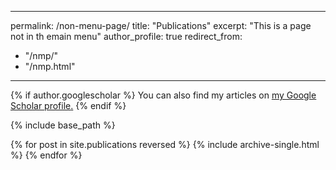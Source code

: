 <!-- ---
layout: archive
title: "Publications"
permalink: /publications/
author_profile: true
--- -->

---
permalink: /non-menu-page/
title: "Publications"
excerpt: "This is a page not in th emain menu"
author_profile: true
redirect_from: 
  - "/nmp/"
  - "/nmp.html"
---


{% if author.googlescholar %}
  You can also find my articles on <u><a href="{{author.googlescholar}}">my Google Scholar profile</a>.</u>
{% endif %}

{% include base_path %}

{% for post in site.publications reversed %}
  {% include archive-single.html %}
{% endfor %}
